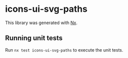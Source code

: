 # icons-ui-svg-paths

This library was generated with [Nx](https://nx.dev).

## Running unit tests

Run `nx test icons-ui-svg-paths` to execute the unit tests.
